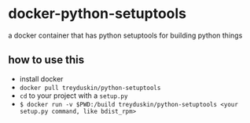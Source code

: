 # docker-python-setuptools
a docker container that has python setuptools for building python things

## how to use this

   * install docker
   * `docker pull treyduskin/python-setuptools`
   * `cd` to your project with a `setup.py`
   * `$ docker run -v $PWD:/build treyduskin/python-setuptools <your setup.py command, like bdist_rpm>`
 

